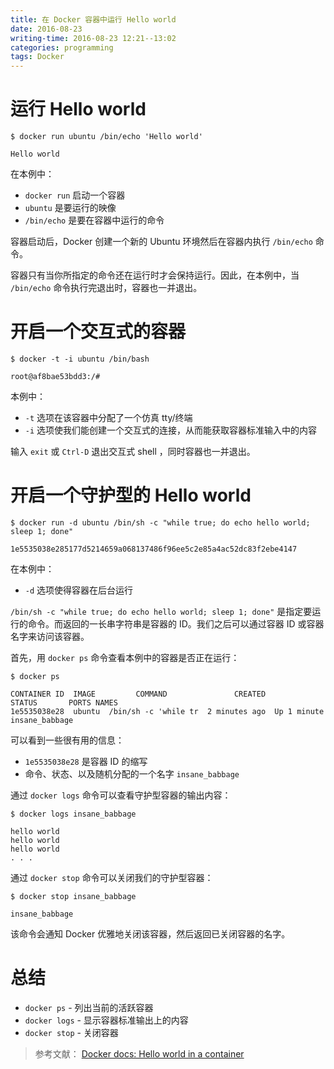 ```yaml
---
title: 在 Docker 容器中运行 Hello world
date: 2016-08-23
writing-time: 2016-08-23 12:21--13:02
categories: programming
tags: Docker
---
```


#  运行 Hello world

```shell
$ docker run ubuntu /bin/echo 'Hello world'

Hello world
```

在本例中：

+ `docker run` 启动一个容器
+ `ubuntu` 是要运行的映像
+ `/bin/echo` 是要在容器中运行的命令


容器启动后，Docker 创建一个新的 Ubuntu 环境然后在容器内执行 `/bin/echo` 命令。

容器只有当你所指定的命令还在运行时才会保持运行。因此，在本例中，当 `/bin/echo` 命令执行完退出时，容器也一并退出。

# 开启一个交互式的容器

```shell
$ docker -t -i ubuntu /bin/bash

root@af8bae53bdd3:/#
```

本例中：

+ `-t` 选项在该容器中分配了一个仿真 tty/终端
+ `-i` 选项使我们能创建一个交互式的连接，从而能获取容器标准输入中的内容


输入 `exit` 或 `Ctrl-D` 退出交互式 shell ，同时容器也一并退出。

# 开启一个守护型的 Hello world

```shell
$ docker run -d ubuntu /bin/sh -c "while true; do echo hello world; sleep 1; done"

1e5535038e285177d5214659a068137486f96ee5c2e85a4ac52dc83f2ebe4147
```

在本例中：

+ `-d` 选项使得容器在后台运行


`/bin/sh -c "while true; do echo hello world; sleep 1; done"` 是指定要运行的命令。而返回的一长串字符串是容器的 ID。我们之后可以通过容器 ID 或容器名字来访问该容器。

首先，用 `docker ps` 命令查看本例中的容器是否正在运行：

```shell
$ docker ps

CONTAINER ID  IMAGE         COMMAND               CREATED        STATUS       PORTS NAMES
1e5535038e28  ubuntu  /bin/sh -c 'while tr  2 minutes ago  Up 1 minute        insane_babbage
```

可以看到一些很有用的信息：

+ `1e5535038e28` 是容器 ID 的缩写
+ 命令、状态、以及随机分配的一个名字 `insane_babbage`


通过 `docker logs` 命令可以查看守护型容器的输出内容：

```shell
$ docker logs insane_babbage

hello world
hello world
hello world
. . .
```

通过 `docker stop` 命令可以关闭我们的守护型容器：

```shell
$ docker stop insane_babbage

insane_babbage
```

该命令会通知 Docker 优雅地关闭该容器，然后返回已关闭容器的名字。


# 总结

+ `docker ps` - 列出当前的活跃容器
+ `docker logs` - 显示容器标准输出上的内容
+ `docker stop` - 关闭容器


> 参考文献： 
> [Docker docs: Hello world in a container](https://docs.docker.com/engine/tutorials/dockerizing/)
